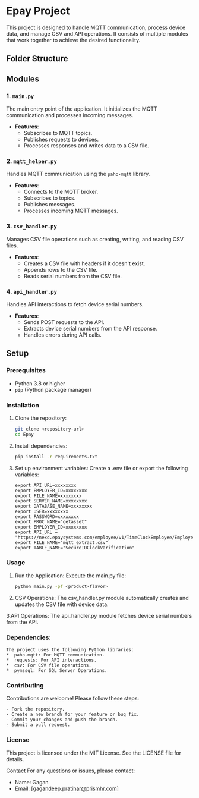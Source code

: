 # Epay Project

This project is designed to handle MQTT communication, process device data, and manage CSV and API operations. It consists of multiple modules that work together to achieve the desired functionality.

## Folder Structure

## Modules

### 1. `main.py`
The main entry point of the application. It initializes the MQTT communication and processes incoming messages.

- **Features**:
  - Subscribes to MQTT topics.
  - Publishes requests to devices.
  - Processes responses and writes data to a CSV file.

### 2. `mqtt_helper.py`
Handles MQTT communication using the `paho-mqtt` library.

- **Features**:
  - Connects to the MQTT broker.
  - Subscribes to topics.
  - Publishes messages.
  - Processes incoming MQTT messages.

### 3. `csv_handler.py`
Manages CSV file operations such as creating, writing, and reading CSV files.

- **Features**:
  - Creates a CSV file with headers if it doesn't exist.
  - Appends rows to the CSV file.
  - Reads serial numbers from the CSV file.

### 4. `api_handler.py`
Handles API interactions to fetch device serial numbers.

- **Features**:
  - Sends POST requests to the API.
  - Extracts device serial numbers from the API response.
  - Handles errors during API calls.

## Setup

### Prerequisites
- Python 3.8 or higher
- `pip` (Python package manager)

### Installation
1. Clone the repository:
   ```bash
   git clone <repository-url>
   cd Epay

2. Install dependencies:
    ```bash
    pip install -r requirements.txt

3. Set up environment variables: Create a .env file or export the following variables:
    ```
    export API_URL=xxxxxxxx
    export EMPLOYER_ID=xxxxxxxx
    export FILE_NAME=xxxxxxxx
    export SERVER_NAME=xxxxxxxx
    export DATABASE_NAME=xxxxxxxx
    export USER=xxxxxxxx
    export PASSWORD=xxxxxxxx
    export PROC_NAME="getasset"
    export EMPLOYER_ID=xxxxxxxx
    export API_URL = "https://nexd.epaysystems.com/employee/v1/TimeClockEmployee/Employees"
    export FILE_NAME="mqtt_extract.csv"
    export TABLE_NAME="SecureIDClockVarification"

### Usage
1. Run the Application: Execute the main.py file:
    ```bash
    python main.py -pf <product-flavor>

2. CSV Operations:
    The csv_handler.py module automatically creates and updates the CSV file with device data.

3.API Operations:
    The api_handler.py module fetches device serial numbers from the API.

### Dependencies:
    The project uses the following Python libraries:
    *  paho-mqtt: For MQTT communication.
    *  requests: For API interactions.
    *  csv: For CSV file operations.
    *  pymssql: For SQL Server Operations.



### Contributing
Contributions are welcome! Please follow these steps:

    - Fork the repository.
    - Create a new branch for your feature or bug fix.
    - Commit your changes and push the branch.
    - Submit a pull request.

### License
This project is licensed under the MIT License. See the LICENSE file for details.

Contact
For any questions or issues, please contact:

* Name: Gagan
* Email: [gagandeep.pratihar@prismhr.com]